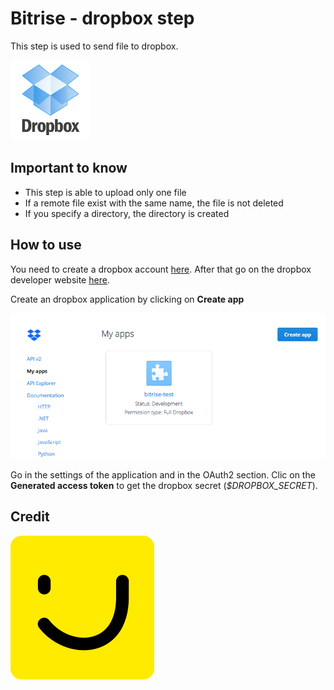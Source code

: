 # Bitrise - dropbox step

This step is used to send file to dropbox.

![DropBoxIcon](docs/dropbox-logo.png)

## Important to know

* This step is able to upload only one file
* If a remote file exist with the same name, the file is not deleted
* If you specify a directory, the directory is created


## How to use

You need to create a dropbox account [here](https://www.dropbox.com). After that go on the dropbox developer website [here](https://www.dropbox.com/developers).

Create an dropbox application by clicking on **Create app**

![DropboxCreateApplication](docs/dropbox-create-app.png)

Go in the settings of the application and in the OAuth2 section. Clic on the **Generated access token** to get the dropbox secret (*$DROPBOX_SECRET*).

## Credit

![PagesJaunes](docs/pagesjaunes.png)